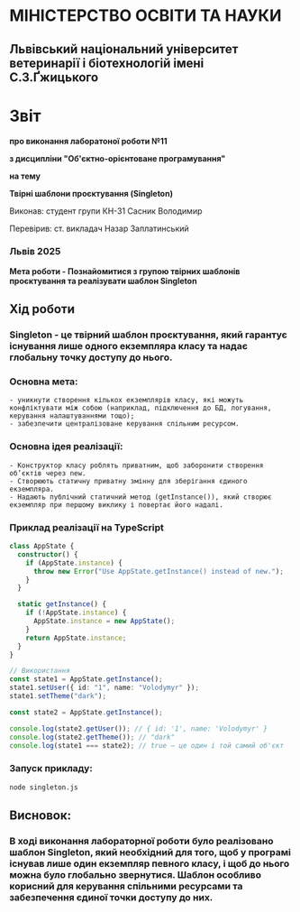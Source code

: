 # МІНІСТЕРСТВО ОСВІТИ ТА НАУКИ

## Львівський національний університет ветеринарії і біотехнологій імені С.З.Ґжицького

# Звіт

**про виконання лаборатоної роботи №11**

**з дисципліни "Об'єктно-орієнтоване програмування"**

**на тему**

**Твірні шаблони проєктування (Singleton)**

Виконав: студент групи КН-31 Сасник Володимир

Перевірив: ст. викладач Назар Заплатинський

### Львів 2025

**Мета роботи - Познайомитися з групою твірних шаблонів проєктування та реалізувати шаблон Singleton**

## Хід роботи

### Singleton - це твірний шаблон проєктування, який гарантує існування лише одного екземпляра класу та надає глобальну точку доступу до нього.

### Основна мета:

    - уникнути створення кількох екземплярів класу, які можуть конфліктувати між собою (наприклад, підключення до БД, логування, керування налаштуваннями тощо);
    - забезпечити централізоване керування спільним ресурсом.

### Основна ідея реалізації:

    - Конструктор класу роблять приватним, щоб заборонити створення об’єктів через new.
    - Створюють статичну приватну змінну для зберігання єдиного екземпляра.
    - Надають публічний статичний метод (getInstance()), який створює екземпляр при першому виклику і повертає його надалі.

### Приклад реалізації на TypeScript

```typescript
class AppState {
  constructor() {
    if (AppState.instance) {
      throw new Error("Use AppState.getInstance() instead of new.");
    }
  }

  static getInstance() {
    if (!AppState.instance) {
      AppState.instance = new AppState();
    }
    return AppState.instance;
  }
}

// Використання
const state1 = AppState.getInstance();
state1.setUser({ id: "1", name: "Volodymyr" });
state1.setTheme("dark");

const state2 = AppState.getInstance();

console.log(state2.getUser()); // { id: '1', name: 'Volodymyr' }
console.log(state2.getTheme()); // "dark"
console.log(state1 === state2); // true — це один і той самий об'єкт
```

### Запуск прикладу:

```bash
node singleton.js
```

## Висновок:

### В ході виконання лабораторної роботи було реалізовано шаблон Singleton, який необхідний для того, щоб у програмі існував лише один екземпляр певного класу, і щоб до нього можна було глобально звернутися. Шаблон особливо корисний для керування спільними ресурсами та забезпечення єдиної точки доступу до них.
